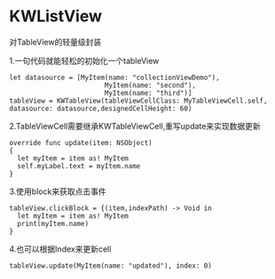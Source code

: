 # KWListView
对TableView的轻量级封装

1.一句代码就能轻松的初始化一个tableView
```objc
let datasource = [MyItem(name: "collectionViewDemo"),
                        MyItem(name: "second"),
                        MyItem(name: "third")]
tableView = KWTableView(tableViewCellClass: MyTableViewCell.self, datasource: datasource,designedCellHeight: 60)
```

2.TableViewCell需要继承KWTableViewCell,重写update来实现数据更新
```objc
override func update(item: NSObject)
{
  let myItem = item as! MyItem
  self.myLabel.text = myItem.name
}
```

3.使用block来获取点击事件
```objc
tableView.clickBlock = {(item,indexPath) -> Void in
  let myItem = item as! MyItem
  print(myItem.name)
}
```

4.也可以根据Index来更新cell
```objc
tableView.update(MyItem(name: "updated"), index: 0)
```
